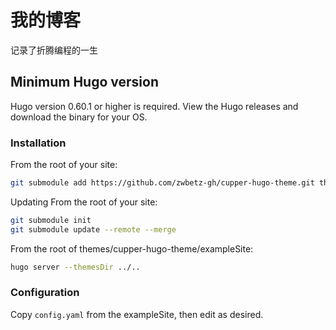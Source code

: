 # 我的博客

记录了折腾编程的一生


## Minimum Hugo version 
Hugo version 0.60.1 or higher is required. View the Hugo releases and download the binary for your OS.

### Installation 

From the root of your site:
```sh
git submodule add https://github.com/zwbetz-gh/cupper-hugo-theme.git themes/cupper-hugo-theme
```

Updating 
From the root of your site:

```sh
git submodule init
git submodule update --remote --merge
```

From the root of themes/cupper-hugo-theme/exampleSite:

```sh
hugo server --themesDir ../..
```

### Configuration 

Copy `config.yaml` from the exampleSite, then edit as desired.
